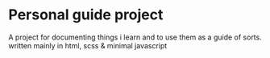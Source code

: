 # Personal guide project

A project for documenting things i learn and to use them as a guide of sorts. written mainly in html, scss & minimal javascript

